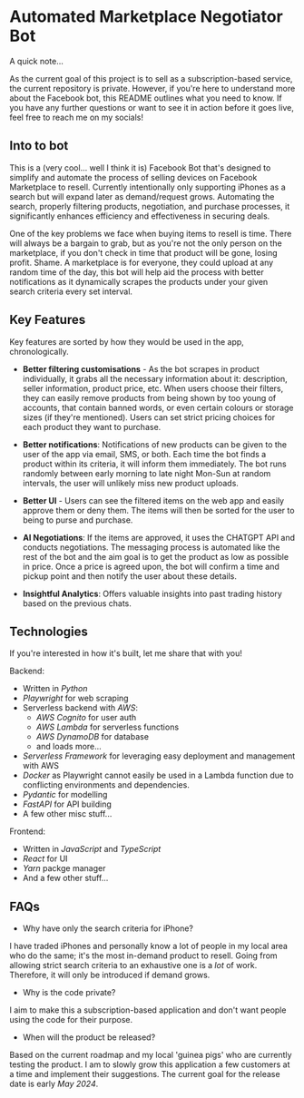 # Automated Marketplace Negotiator Bot

A quick note...

As the current goal of this project is to sell as a subscription-based service, the current repository is private. However, if you're here to understand more about the Facebook bot, this README outlines what you need to know. If you have any further questions or want to see it in action before it goes live, feel free to reach me on my socials!

## Into to bot

This is a (very cool... well I think it is) Facebook Bot that's designed to simplify and automate the process of selling devices on Facebook Marketplace to resell. Currently intentionally only supporting iPhones as a search but will expand later as demand/request grows. Automating the search, properly filtering products, negotiation, and purchase processes, it significantly enhances efficiency and effectiveness in securing deals.

One of the key problems we face when buying items to resell is time. There will always be a bargain to grab, but as you're not the only person on the marketplace, if you don't check in time that product will be gone, losing profit. Shame. A marketplace is for everyone, they could upload at any random time of the day, this bot will help aid the process with better notifications as it dynamically scrapes the products under your given search criteria every set interval.

## Key Features
Key features are sorted by how they would be used in the app, chronologically.
- **Better filtering customisations** - As the bot scrapes in product individually, it grabs all the necessary information about it: description, seller information, product price, etc. When users choose their filters, they can easily remove products from being shown by too young of accounts, that contain banned words, or even certain colours or storage sizes (if they're mentioned). Users can set strict pricing choices for each product they want to purchase.

- **Better notifications**: Notifications of new products can be given to the user of the app via email, SMS, or both. Each time the bot finds a product within its criteria, it will inform them immediately. The bot runs randomly between early morning to late night Mon-Sun at random intervals, the user will unlikely miss new product uploads.

- **Better UI** - Users can see the filtered items on the web app and easily approve them or deny them. The items will then be sorted for the user to being to purse and purchase.

- **AI Negotiations**: If the items are approved, it uses the CHATGPT API and conducts negotiations. The messaging process is automated like the rest of the bot and the aim goal is to get the product as low as possible in price. Once a price is agreed upon, the bot will confirm a time and pickup point and then notify the user about these details.

- **Insightful Analytics**: Offers valuable insights into past trading history based on the previous chats.

## Technologies
If you're interested in how it's built, let me share that with you!

Backend:
- Written in *Python*
- *Playwright* for web scraping
- Serverless backend with *AWS*:
  - *AWS Cognito* for user auth
  - *AWS Lambda* for serverless functions
  - *AWS DynamoDB* for database
  - and loads more...
- *Serverless Framework* for leveraging easy deployment and management with AWS
- *Docker* as Playwright cannot easily be used in a Lambda function due to conflicting environments and dependencies.
- *Pydantic* for modelling
- *FastAPI* for API building
- A few other misc stuff...

Frontend:
- Written in *JavaScript* and *TypeScript*
- *React* for UI
- *Yarn* packge manager
- And a few other stuff...

## FAQs

- Why have only the search criteria for iPhone?

I have traded iPhones and personally know a lot of people in my local area who do the same; it's the most in-demand product to resell. Going from allowing strict search criteria to an exhaustive one is a *lot* of work. Therefore, it will only be introduced if demand grows.

- Why is the code private?

I aim to make this a subscription-based application and don't want people using the code for their purpose.

- When will the product be released?

Based on the current roadmap and my local 'guinea pigs' who are currently testing the product. I am to slowly grow this application a few customers at a time and implement their suggestions. The current goal for the release date is early *May 2024*.